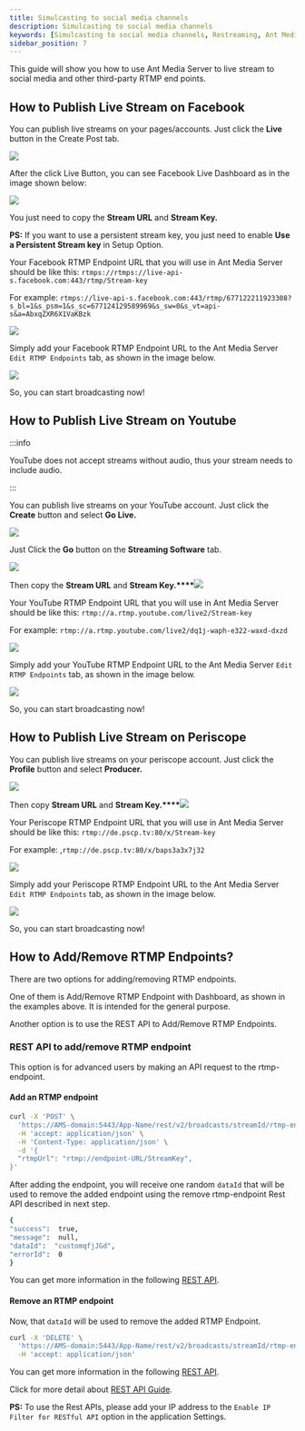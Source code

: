 ```yaml
---
title: Simulcasting to social media channels
description: Simulcasting to social media channels
keywords: [Simulcasting to social media channels, Restreaming, Ant Media Server Documentation, Ant Media Server Tutorials]
sidebar_position: 7
---
```


This guide will show you how to use Ant Media Server to live stream to social media and other third-party RTMP end points.

<VideoPlayer youtube="true" video="https://www.youtube.com/embed/NVhYthQk_js" />

## How to Publish Live Stream on Facebook

You can publish live streams on your pages/accounts. Just click the **Live** button in the Create Post tab.

![](@site/static/img/iosmediacaptureresolutions(1).png)

After the click Live Button, you can see Facebook Live Dashboard as in the image shown below:

![](@site/static/img/facebook-live-dashboard.png)

You just need to copy the **Stream URL** and **Stream Key.**

**PS:** If you want to use a persistent stream key, you just need to enable **Use a Persistent Stream key** in Setup Option.

Your Facebook RTMP Endpoint URL that you will use in Ant Media Server should be like this: ```rtmps://rtmps://live-api-s.facebook.com:443/rtmp/Stream-key```

For example: ```rtmps://live-api-s.facebook.com:443/rtmp/677122211923308?s_bl=1&s_psm=1&s_sc=677124129589969&s_sw=0&s_vt=api-s&a=AbxqZXR6X1VaKBzk```

![](@site/static/img/publish-live-stream/simulcasting/edit-endpoint.png)

Simply add your Facebook RTMP Endpoint URL to the Ant Media Server ```Edit RTMP Endpoints``` tab, as shown in the image below.

![](@site/static/img/publish-live-stream/simulcasting/add-fb-endpoint.png)

So, you can start broadcasting now!

## How to Publish Live Stream on Youtube

:::info

YouTube does not accept streams without audio, thus your stream needs to include audio.

:::

You can publish live streams on your YouTube account. Just click the **Create** button and select **Go Live.**

![](@site/static/img/image-1645118331005.png)

Just Click the **Go** button on the **Streaming Software** tab.

![](@site/static/img/youtube-studio.png)

Then copy the **Stream URL** and **Stream Key.****![](@site/static/img/youtube-studio-stream-url-stream-key.png)**

Your YouTube RTMP Endpoint URL that you will use in Ant Media Server should be like this: ```rtmp://a.rtmp.youtube.com/live2/Stream-key```

For example: ```rtmp://a.rtmp.youtube.com/live2/dq1j-waph-e322-waxd-dxzd```

![](@site/static/img/publish-live-stream/simulcasting/edit-endpoint.png)

Simply add your YouTube RTMP Endpoint URL to the Ant Media Server ```Edit RTMP Endpoints``` tab, as shown in the image below.

![](@site/static/img/publish-live-stream/simulcasting/add-youtube-endpoint.png)

So, you can start broadcasting now!

## How to Publish Live Stream on Periscope

You can publish live streams on your periscope account. Just click the **Profile** button and select **Producer.**

![](@site/static/img/periscope-profile-producer.png)

Then copy **Stream URL** and **Stream Key.****![](@site/static/img/periscope-stream-url-stream-key.png)**  

Your Periscope RTMP Endpoint URL that you will use in Ant Media Server should be like this: `rtmp://de.pscp.tv:80/x/Stream-key`

For example: ,```rtmp://de.pscp.tv:80/x/baps3a3x7j32```

![](@site/static/img/publish-live-stream/simulcasting/edit-endpoint.png)

Simply add your Periscope RTMP Endpoint URL to the Ant Media Server ```Edit RTMP Endpoints``` tab, as shown in the image below.

![](@site/static/img/publish-live-stream/simulcasting/add-periscope-endpoint.png)

So, you can start broadcasting now!

## How to Add/Remove RTMP Endpoints?

There are two options for adding/removing RTMP endpoints.

One of them is Add/Remove RTMP Endpoint with Dashboard, as shown in the examples above. It is intended for the general purpose.

Another option is to use the REST API to Add/Remove RTMP Endpoints.

### REST API to add/remove RTMP endpoint

This option is for advanced users by making an API request to the rtmp-endpoint.

#### Add an RTMP endpoint

```bash
curl -X 'POST' \
  'https://AMS-domain:5443/App-Name/rest/v2/broadcasts/streamId/rtmp-endpoint' \
  -H 'accept: application/json' \
  -H 'Content-Type: application/json' \
  -d '{
  "rtmpUrl": "rtmp://endpoint-URL/StreamKey",
}'
```
After adding the endpoint, you will receive one random ```dataId``` that will be used to remove the added endpoint using the remove rtmp-endpoint Rest API described in next step.

```bash
{
"success":  true,
"message":  null,
"dataId":  "customqfjJGd",
"errorId":  0
} 
```
You can get more information in the following [REST API](https://antmedia.io/rest/#/BroadcastRestService/addEndpointV3).

#### Remove an RTMP endpoint

Now, that ```dataId``` will be used to remove the added RTMP Endpoint.
```bash
curl -X 'DELETE' \
  'https://AMS-domain:5443/App-Name/rest/v2/broadcasts/streamId/rtmp-endpoint?endpointServiceId=dataId-from-add-endpoint-response' \
  -H 'accept: application/json'
```

You can get more information in the following [REST API](https://antmedia.io/rest/#/BroadcastRestService/removeEndpointV2).


Click for more detail about [REST API Guide](https://antmedia.io/docs/category/rest-api-guide/).

**PS:** To use the Rest APIs, please add your IP address to the ```Enable IP Filter for RESTful API``` option in the application Settings.
